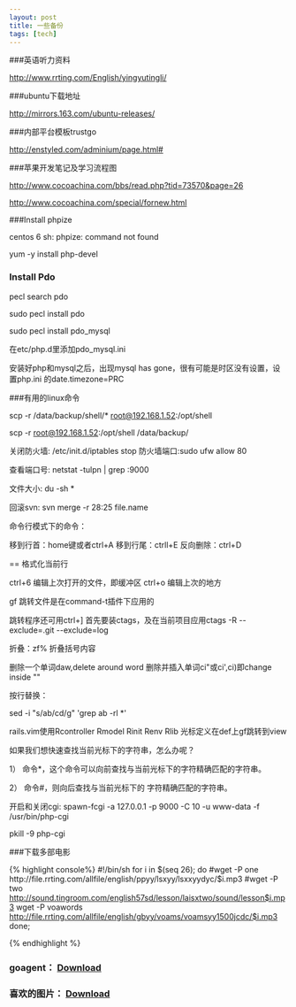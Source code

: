 ```yaml
---
layout: post
title: 一些备份
tags: [tech]
---
```


###英语听力资料

http://www.rrting.com/English/yingyutingli/


###ubuntu下载地址

http://mirrors.163.com/ubuntu-releases/

###内部平台模板trustgo

http://enstyled.com/adminium/page.html#

###苹果开发笔记及学习流程图

http://www.cocoachina.com/bbs/read.php?tid=73570&page=26

http://www.cocoachina.com/special/fornew.html

###Install phpize

centos 6 sh: phpize: command not found

yum -y install php-devel


### Install Pdo

pecl search pdo

sudo pecl install pdo

sudo pecl install pdo_mysql

在etc/php.d里添加pdo_mysql.ini


安装好php和mysql之后，出现mysql has gone，很有可能是时区没有设置，设置php.ini 的date.timezone=PRC 


###有用的linux命令

scp -r /data/backup/shell/* root@192.168.1.52:/opt/shell

scp -r root@192.168.1.52:/opt/shell /data/backup/

关闭防火墙: /etc/init.d/iptables stop
防火墙端口:sudo ufw allow 80

查看端口号:    netstat -tulpn | grep :9000

文件大小: du -sh *

回滚svn:
svn merge -r 28:25 file.name


命令行模式下的命令：

移到行首：home键或者ctrl+A
移到行尾：ctrll+E
反向删除：ctrl+D

== 格式化当前行


ctrl+6 编辑上次打开的文件，即缓冲区
ctrl+o 编辑上次的地方

gf 跳转文件是在command-t插件下应用的

跳转程序还可用ctrl+] 
首先要装ctags，及在当前项目应用ctags -R --exclude=.git --exclude=log



折叠：zf% 折叠括号内容

删除一个单词daw,delete around word
删除并插入单词ci"或ci',ci)即change inside ""

按行替换：

sed -i "s/ab/cd/g" 'grep ab -rl *'

rails.vim使用Rcontroller Rmodel Rinit Renv Rlib
光标定义在def上gf跳转到view


如果我们想快速查找当前光标下的字符串，怎么办呢？

1） 命令*，这个命令可以向前查找与当前光标下的字符精确匹配的字符串。

2） 命令#，则向后查找与当前光标下的 字符精确匹配的字符串。


开启和关闭cgi:
spawn-fcgi -a 127.0.0.1 -p 9000 -C 10 -u www-data -f /usr/bin/php-cgi

pkill -9 php-cgi

###下载多部电影

{% highlight console%}
#!/bin/sh
for i in $(seq 26); do
#wget -P one http://file.rrting.com/allfile/english/ppyy/lsxyy/lsxxyydyc/$i.mp3
#wget -P two http://sound.tingroom.com/english57sd/lesson/laisxtwo/sound/lesson$i.mp3 
wget -P voawords http://file.rrting.com/allfile/english/gbyy/voams/voamsyy1500jcdc/$i.mp3
done; 

{% endhighlight %}

### goagent： [Download](/upload/goagent.tar.gz)
### 喜欢的图片： [Download](/upload/pic.tar.gz)
